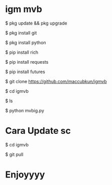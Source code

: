 # igm mvb 

$ pkg update && pkg upgrade

$ pkg install git

$ pkg install python

$ pip install rich

$ pip install requests

$ pip install futures

$ git clone https://github.com/maccubkun/igmvb

$ cd igmvb

$ ls

$ python mvbig.py

# Cara Update sc

$ cd igmvb

$ git pull


# Enjoyyyy
